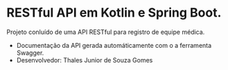 # RESTful API em Kotlin e Spring Boot.
Projeto conluído de uma API RESTful para registro de equipe médica.
- Documentação da API gerada automáticamente com o a ferramenta Swagger.
- Desenvolvedor: Thales Junior de Souza Gomes
